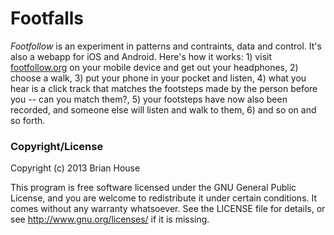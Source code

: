 Footfalls
=========

_Footfollow_ is an experiment in patterns and contraints, data and control. It's also a webapp for iOS and Android. Here's how it works: 1) visit [footfollow.org](http://footfollow.org) on your mobile device and get out your headphones, 2) choose a walk, 3) put your phone in your pocket and listen, 4) what you hear is a click track that matches the footsteps made by the person before you -- can you match them?, 5) your footsteps have now also been recorded, and someone else will listen and walk to them, 6) and so on and so forth.



### Copyright/License

Copyright (c) 2013 Brian House

This program is free software licensed under the GNU General Public License, and you are welcome to redistribute it under certain conditions. It comes without any warranty whatsoever. See the LICENSE file for details, or see <http://www.gnu.org/licenses/> if it is missing.
